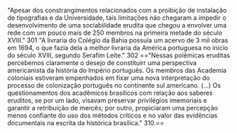 "Apesar dos constrangimentos relacionados com a proibição de instalação de tipografias e da Universidade, tais limitações não chegaram a impedir o desenvolvimento de uma sociabilidade erudita que chegou a envolver uma rede com um pouco mais de 250 membros na primeira metade do século XVIII." 301
"A livraria do Colégio da Bahia possuía um acervo de 3 mil obras em 1694, o que fazia dela a melhor livraria da América portuguesa no início do século XVIII, segundo Serafim Leite." 302
=="Nessas polêmicas eruditas percebemos claramente o desejo de constituirr uma perspectiva americanista da história do Império português. Os membros das Academia coloniais estiveram empenhados em fixar uma nova interpretação do processo de colonização português no continente sul americano. (...) Os questionamentos dos acadêmicos brasílicos com relação aos saberes eruditos, se por um lado, visavam preservar privilégios imemoriais e garantir a retribuição de mercês; por outro, propiciaram uma percepção menos confiante do uso dos métodos críticos e no valor das evidências documentais na escrita da histórica brasílica." 310.==